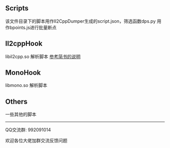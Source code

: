 ## Scripts
该文件目录下的脚本用作Il2CppDumper生成的script.json，筛选函数dps.py 用作bpoints.js进行批量断点

## Il2cppHook
libil2cpp.so 解析脚本
[参考简书的说明](https://www.jianshu.com/p/230f51dc09c0)

## MonoHook
libmono.so 解析脚本

## Others
一些其他的脚本

---
QQ交流群: 992091014

欢迎各位大佬加群交流反馈问题
